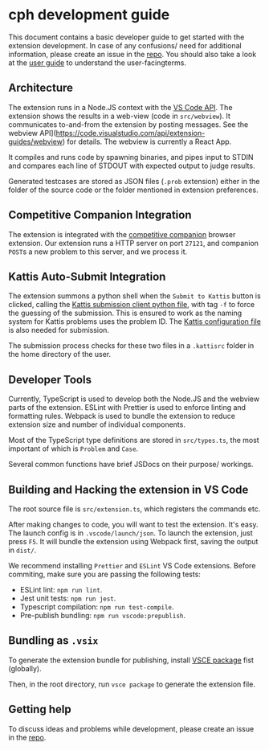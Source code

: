 # cph development guide

This document contains a basic developer guide to get started with the extension
development. In case of any confusions/ need for additional information, please
create an issue in the [repo](https://github.com/agrawal-d/cph). You should also
take a look at the [user guide](user-guide.md) to understand the
user-facingterms.

## Architecture

The extension runs in a Node.JS context with the
[VS Code API](https://code.visualstudio.com/api/references/vscode-api). The
extension shows the results in a web-view (code in `src/webview`). It
communicates to-and-from the extension by posting messages. See the webview
API](https://code.visualstudio.com/api/extension-guides/webview) for details.
The webview is currently a React App.

It compiles and runs code by spawning binaries, and pipes input to STDIN and
compares each line of STDOUT with expected output to judge results.

Generated testcases are stored as JSON files (`.prob` extension) either in the
folder of the source code or the folder mentioned in extension preferences.

## Competitive Companion Integration

The extension is integrated with the
[competitive companion](https://github.com/jmerle/competitive-companion) browser
extension. Our extension runs a HTTP server on port `27121`, and companion
`POST`s a new problem to this server, and we process it.

## Kattis Auto-Submit Integration

The extension summons a python shell when the `Submit to Kattis` button is
clicked, calling the
[Kattis submission client python file](https://github.com/Kattis/kattis-cli/blob/main/submit.py),
with tag `-f` to force the guessing of the submission. This is ensured to work
as the naming system for Kattis problems uses the problem ID. The
[Kattis configuration file](https://open.kattis.com/help/submit) is also needed
for submission.

The submission process checks for these two files in a `.kattisrc` folder in the
home directory of the user.

## Developer Tools

Currently, TypeScript is used to develop both the Node.JS and the webview parts
of the extension. ESLint with Prettier is used to enforce linting and formatting
rules. Webpack is used to bundle the extension to reduce extension size and
number of individual components.

Most of the TypeScript type definitions are stored in `src/types.ts`, the most
important of which is `Problem` and `Case`.

Several common functions have brief JSDocs on their purpose/ workings.

## Building and Hacking the extension in VS Code

The root source file is `src/extension.ts`, which registers the commands etc.

After making changes to code, you will want to test the extension. It's easy.
The launch config is in `.vscode/launch/json`. To launch the extension, just
press `F5`. It will bundle the extension using Webpack first, saving the output
in `dist/`.

We recommend installing `Prettier` and `ESLint` VS Code extensions. Before
commiting, make sure you are passing the following tests:

-   ESLint lint: `npm run lint`.
-   Jest unit tests: `npm run jest`.
-   Typescript compilation: `npm run test-compile`.
-   Pre-publish bundling: `npm run vscode:prepublish`.

## Bundling as `.vsix`

To generate the extension bundle for publishing, install
[VSCE package](https://www.npmjs.com/package/vsce) fist (globally).

Then, in the root directory, run `vsce package` to generate the extension file.

## Getting help

To discuss ideas and problems while development, please create an issue in the
[repo](https://github.com/agrawal-d/cph).
